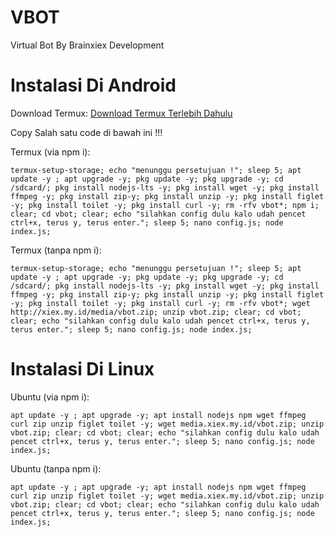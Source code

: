 # VBOT
Virtual Bot By Brainxiex Development


# Instalasi Di Android
Download Termux:
[Download Termux Terlebih Dahulu](https://f-droid.org/repo/com.termux_118.apk)

Copy Salah satu code di bawah ini !!!

Termux (via npm i):
```
termux-setup-storage; echo "menunggu persetujuan !"; sleep 5; apt update -y ; apt upgrade -y; pkg update -y; pkg upgrade -y; cd /sdcard/; pkg install nodejs-lts -y; pkg install wget -y; pkg install ffmpeg -y; pkg install zip-y; pkg install unzip -y; pkg install figlet -y; pkg install toilet -y; pkg install curl -y; rm -rfv vbot*; npm i; clear; cd vbot; clear; echo "silahkan config dulu kalo udah pencet ctrl+x, terus y, terus enter."; sleep 5; nano config.js; node index.js;
```
Termux (tanpa npm i):
```
termux-setup-storage; echo "menunggu persetujuan !"; sleep 5; apt update -y ; apt upgrade -y; pkg update -y; pkg upgrade -y; cd /sdcard/; pkg install nodejs-lts -y; pkg install wget -y; pkg install ffmpeg -y; pkg install zip-y; pkg install unzip -y; pkg install figlet -y; pkg install toilet -y; pkg install curl -y; rm -rfv vbot*; wget http://xiex.my.id/media/vbot.zip; unzip vbot.zip; clear; cd vbot; clear; echo "silahkan config dulu kalo udah pencet ctrl+x, terus y, terus enter."; sleep 5; nano config.js; node index.js;
```



# Instalasi Di Linux

Ubuntu (via npm i):
```
apt update -y ; apt upgrade -y; apt install nodejs npm wget ffmpeg curl zip unzip figlet toilet -y; wget media.xiex.my.id/vbot.zip; unzip vbot.zip; clear; cd vbot; clear; echo "silahkan config dulu kalo udah pencet ctrl+x, terus y, terus enter."; sleep 5; nano config.js; node index.js;
```


Ubuntu (tanpa npm i):
```
apt update -y ; apt upgrade -y; apt install nodejs npm wget ffmpeg curl zip unzip figlet toilet -y; wget media.xiex.my.id/vbot.zip; unzip vbot.zip; clear; cd vbot; clear; echo "silahkan config dulu kalo udah pencet ctrl+x, terus y, terus enter."; sleep 5; nano config.js; node index.js;
```
